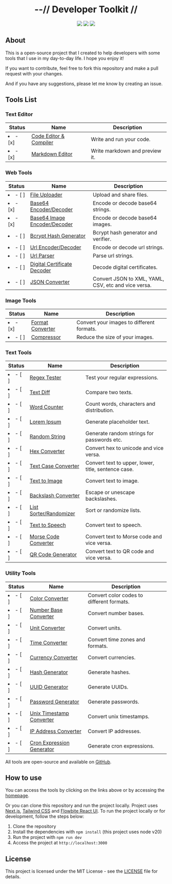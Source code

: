 <div align="center">
    <h1>--// Developer Toolkit //</h1>
    <img src="https://img.shields.io/github/last-commit/klpod221/devtoolkit?style=for-the-badge&color=ffb4a2&labelColor=201a19">
    <img src="https://img.shields.io/github/stars/klpod221/devtoolkit?style=for-the-badge&color=e6c419&labelColor=1d1b16">
    <img src="https://img.shields.io/github/repo-size/klpod221/devtoolkit?style=for-the-badge&color=a8c7ff&labelColor=1a1b1f">
</div>

## About

This is a open-source project that I created to help developers with some tools that I use in my day-to-day life. I hope you enjoy it!

If you want to contribute, feel free to fork this repository and make a pull request with your changes.

And if you have any suggestions, please let me know by creating an issue.

## Tools List

### Text Editor

| Status          | Name                                                                 | Description                    |
| --------------- | -------------------------------------------------------------------- | ------------------------------ |
| <li>- [x] </li> | [Code Editor & Compiler](https://devtools.klpod221.site/editor/code) | Write and run your code.       |
| <li>- [x] </li> | [Markdown Editor](https://devtools.klpod221.site/editor/markdown)    | Write markdown and preview it. |

### Web Tools

| Status          | Name                                                                            | Description                                         |
| --------------- | ------------------------------------------------------------------------------- | --------------------------------------------------- |
| <li>- [ ] </li> | [File Uploader](https://devtools.klpod221.site/web/uploader)                    | Upload and share files.                             |
| <li>- [x] </li> | [Base64 Encoder/Decoder](https://devtools.klpod221.site/web/base64)             | Encode or decode base64 strings.                    |
| <li>- [x] </li> | [Base64 Image Encoder/Decoder](https://devtools.klpod221.site/web/base64-image) | Encode or decode base64 images.                     |
| <li>- [ ] </li> | [Bcrypt Hash Generator](https://devtools.klpod221.site/web/bcrypt)              | Bcrypt hash generator and verifier.                 |
| <li>- [ ] </li> | [Url Encoder/Decoder](https://devtools.klpod221.site/web/url)                   | Encode or decode url strings.                       |
| <li>- [ ] </li> | [Url Parser](https://devtools.klpod221.site/web/url-parser)                     | Parse url strings.                                  |
| <li>- [ ] </li> | [Digital Certificate Decoder](https://devtools.klpod221.site/web/certificate)   | Decode digital certificates.                        |
| <li>- [ ] </li> | [JSON Converter](https://devtools.klpod221.site/web/json)                       | Convert JSON to XML, YAML, CSV, etc and vice versa. |

### Image Tools

| Status          | Name                                                               | Description                               |
| --------------- | ------------------------------------------------------------------ | ----------------------------------------- |
| <li>- [x] </li> | [Format Converter](https://devtools.klpod221.site/image/converter) | Convert your images to different formats. |
| <li>- [ ] </li> | [Compressor](https://devtools.klpod221.site/image/compressor)      | Reduce the size of your images.           |

### Text Tools

| Status          | Name                                                                 | Description                                         |
| --------------- | -------------------------------------------------------------------- | --------------------------------------------------- |
| <li>- [ ] </li> | [Regex Tester](https://devtools.klpod221.site/text/regex)            | Test your regular expressions.                      |
| <li>- [ ] </li> | [Text Diff](https://devtools.klpod221.site/text/diff)                | Compare two texts.                                  |
| <li>- [ ] </li> | [Word Counter](https://devtools.klpod221.site/text/counter)          | Count words, characters and distribution.           |
| <li>- [ ] </li> | [Lorem Ipsum](https://devtools.klpod221.site/text/lorem-ipsum)       | Generate placeholder text.                          |
| <li>- [ ] </li> | [Random String](https://devtools.klpod221.site/text/random)          | Generate random strings for passwords etc.          |
| <li>- [ ] </li> | [Hex Converter](https://devtools.klpod221.site/text/hex)             | Convert hex to unicode and vice versa.              |
| <li>- [ ] </li> | [Text Case Converter](https://devtools.klpod221.site/text/case)      | Convert text to upper, lower, title, sentence case. |
| <li>- [ ] </li> | [Text to Image](https://devtools.klpod221.site/text/to-image)        | Convert text to image.                              |
| <li>- [ ] </li> | [Backslash Converter](https://devtools.klpod221.site/text/backslash) | Escape or unescape backslashes.                     |
| <li>- [ ] </li> | [List Sorter/Randomizer](https://devtools.klpod221.site/text/sort)   | Sort or randomize lists.                            |
| <li>- [ ] </li> | [Text to Speech](https://devtools.klpod221.site/text/speech)         | Convert text to speech.                             |
| <li>- [ ] </li> | [Morse Code Converter](https://devtools.klpod221.site/text/morse)    | Convert text to Morse code and vice versa.          |
| <li>- [ ] </li> | [QR Code Generator](https://devtools.klpod221.site/text/qr-code)     | Convert text to QR code and vice versa.             |

### Utility Tools

| Status          | Name                                                                         | Description                               |
| --------------- | ---------------------------------------------------------------------------- | ----------------------------------------- |
| <li>- [ ] </li> | [Color Converter](https://devtools.klpod221.site/utility/color)              | Convert color codes to different formats. |
| <li>- [ ] </li> | [Number Base Converter](https://devtools.klpod221.site/utility/number)       | Convert number bases.                     |
| <li>- [ ] </li> | [Unit Converter](https://devtools.klpod221.site/utility/unit)                | Convert units.                            |
| <li>- [ ] </li> | [Time Converter](https://devtools.klpod221.site/utility/time)                | Convert time zones and formats.           |
| <li>- [ ] </li> | [Currency Converter](https://devtools.klpod221.site/utility/currency)        | Convert currencies.                       |
| <li>- [ ] </li> | [Hash Generator](https://devtools.klpod221.site/utility/hash)                | Generate hashes.                          |
| <li>- [ ] </li> | [UUID Generator](https://devtools.klpod221.site/utility/uuid)                | Generate UUIDs.                           |
| <li>- [ ] </li> | [Password Generator](https://devtools.klpod221.site/utility/password)        | Generate passwords.                       |
| <li>- [ ] </li> | [Unix Timestamp Converter](https://devtools.klpod221.site/utility/timestamp) | Convert unix timestamps.                  |
| <li>- [ ] </li> | [IP Address Converter](https://devtools.klpod221.site/utility/ip)            | Convert IP addresses.                     |
| <li>- [ ] </li> | [Cron Expression Generator](https://devtools.klpod221.site/utility/cron)     | Generate cron expressions.                |

All tools are open-source and available on [GitHub](https://github.com/klpod221/devtoolkit).

## How to use

You can access the tools by clicking on the links above or by accessing the [homepage](https://klpod221.github.io/devtoolkit).

Or you can clone this repository and run the project locally. Project uses [Next.js](https://nextjs.org/), [Tailwind CSS](https://tailwindcss.com/) and [Flowbite React UI](https://flowbite-react.com/). To run the project locally or for development, follow the steps below:

1. Clone the repository
2. Install the dependencies with `npm install` (this project uses node v20)
3. Run the project with `npm run dev`
4. Access the project at `http://localhost:3000`

## License

This project is licensed under the MIT License - see the [LICENSE](./LICENSE) file for details.
